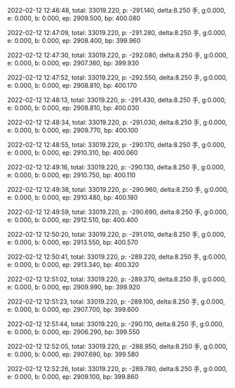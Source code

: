 2022-02-12 12:46:48, total: 33019.220, p: -291.140, delta:8.250 手, g:0.000, e: 0.000, b: 0.000, ep: 2909.500, bp: 400.080

2022-02-12 12:47:09, total: 33019.220, p: -291.280, delta:8.250 手, g:0.000, e: 0.000, b: 0.000, ep: 2908.400, bp: 399.960

2022-02-12 12:47:30, total: 33019.220, p: -292.080, delta:8.250 手, g:0.000, e: 0.000, b: 0.000, ep: 2907.360, bp: 399.930

2022-02-12 12:47:52, total: 33019.220, p: -292.550, delta:8.250 手, g:0.000, e: 0.000, b: 0.000, ep: 2908.810, bp: 400.170

2022-02-12 12:48:13, total: 33019.220, p: -291.430, delta:8.250 手, g:0.000, e: 0.000, b: 0.000, ep: 2908.810, bp: 400.030

2022-02-12 12:48:34, total: 33019.220, p: -291.030, delta:8.250 手, g:0.000, e: 0.000, b: 0.000, ep: 2909.770, bp: 400.100

2022-02-12 12:48:55, total: 33019.220, p: -290.170, delta:8.250 手, g:0.000, e: 0.000, b: 0.000, ep: 2910.310, bp: 400.060

2022-02-12 12:49:16, total: 33019.220, p: -290.130, delta:8.250 手, g:0.000, e: 0.000, b: 0.000, ep: 2910.750, bp: 400.110

2022-02-12 12:49:38, total: 33019.220, p: -290.960, delta:8.250 手, g:0.000, e: 0.000, b: 0.000, ep: 2910.480, bp: 400.180

2022-02-12 12:49:59, total: 33019.220, p: -290.690, delta:8.250 手, g:0.000, e: 0.000, b: 0.000, ep: 2912.510, bp: 400.400

2022-02-12 12:50:20, total: 33019.220, p: -291.010, delta:8.250 手, g:0.000, e: 0.000, b: 0.000, ep: 2913.550, bp: 400.570

2022-02-12 12:50:41, total: 33019.220, p: -289.220, delta:8.250 手, g:0.000, e: 0.000, b: 0.000, ep: 2913.340, bp: 400.320

2022-02-12 12:51:02, total: 33019.220, p: -289.370, delta:8.250 手, g:0.000, e: 0.000, b: 0.000, ep: 2909.990, bp: 399.920

2022-02-12 12:51:23, total: 33019.220, p: -289.100, delta:8.250 手, g:0.000, e: 0.000, b: 0.000, ep: 2907.700, bp: 399.600

2022-02-12 12:51:44, total: 33019.220, p: -290.110, delta:8.250 手, g:0.000, e: 0.000, b: 0.000, ep: 2906.290, bp: 399.550

2022-02-12 12:52:05, total: 33019.220, p: -288.950, delta:8.250 手, g:0.000, e: 0.000, b: 0.000, ep: 2907.690, bp: 399.580

2022-02-12 12:52:26, total: 33019.220, p: -289.780, delta:8.250 手, g:0.000, e: 0.000, b: 0.000, ep: 2909.100, bp: 399.860